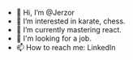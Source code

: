 - 👋 Hi, I’m @Jerzor
- 👀 I’m interested in karate, chess.
- 🌱 I’m currently mastering react.
- 👀 I'm looking for a job.
- 📫 How to reach me: LinkedIn

<!---
Jerzor/Jerzor is a ✨ special ✨ repository because its `README.md` (this file) appears on your GitHub profile.
You can click the Preview link to take a look at your changes.
--->
